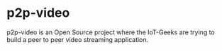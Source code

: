 p2p-video
=========

p2p-video is an Open Source project where the IoT-Geeks are trying to build a peer to peer video streaming application. 
